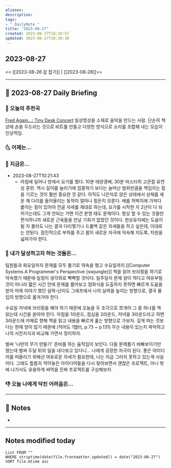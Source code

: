 ```yaml
---
aliases: 
description:
tags:
- " DailyNote "
title: "2023-08-27"
created: 2023-08-27T10:19:57
updated: 2023-08-27T10:39:30
---
```


## 2023-08-27

<< [[2023-08-26 감 잡기]] | [[2023-08-28]]>>

---

## 📅 2023-08-27 Daily Briefing

### 🎵 오늘의 추천곡

[Fred Again...: Tiny Desk Concert](https://youtu.be/4iQmPv_dTI0?feature=shared) 일상영상을 소재로 음악을 만드는 사람. 단순히 책상에 손을 두드리는 것으로 비트를 만들고 다양한 방식으로 소리를 조합해 내는 모습이 인상적임.

### 🌜 어제는...

### 🙌 지금은...

- 2023-08-27T10:21:43
	- 아침에 일어나 방에서 요가를 했다. 10분 태양경배, 30분 마스터최 고관절 유연성 훈련. 역시 길이를 늘리기에 집중하기 보다는 늘어난 범위만큼을 책임지는 힘을 기르는 것이 훨씬 중요한 것 같다. 아직도 니은자로 앉은 상태에서 상체를 세운 채 다리를 들어올리는 동작이 얼마나 힘든지 모른다. 배를 허벅지에 가져다 붙이는 힘이 있어야 전굴 자세를 제대로 하는데, 요가를 시작한 지 2년이 다 되어가는데도 그게 안되는 거면 이건 분명 태도 문제이다. 항상 할 수 있는 것들만 편식하니까 새로운 근육들을 만날 기회가 없었던 것이다. 현상유지에는 도움이 될 지 몰라도 나는 결국 다리찢기나 드롭백 같은 자세들을 하고 싶은데, 이대로는 안된다. 점진적으로 부하를 주고 몸이 새로운 자극에 익숙해 지도록, 차원을 넓혀가야 한다.

### 🚀 내가 달성하고자 하는 것들은...

팀원들과 화요일까지 문제를 모두 풀기로 약속을 했고 수요일까지 [[Computer Systems A Programmer's Perspective {swjungle}]] 책을 읽어 브리핑을 하기로 약속했기 때문에 일정이 생각외로 빡빡할 것이다. 일주일치 문제 양이 적다고 여유부릴 것이 아니라 짧은 시간 안에 문제를 풀어보고 점화식을 도출하지 못하면 빠르게 도움을 받아 어제 이야기 했던 실력-난이도 그래프에서 나의 실력을 높이는 방향으로, 결국 몰입의 방향으로 옮겨가야 한다.

수요일 저녁에 브리핑을 해야 하기 때문에 오늘을 두 조각으로 쪼개어 그 중 하나를 책 읽는데 시간을 쏟아야 한다. 아침을 1라운드, 점심을 2라운드, 저녁을 3라운드라고 하면 3라운드에 카페로 향해 책을 읽고 내용을 빠르게 훑는 방향으로 가보자. 깊게 파는 것보다는 현재 양이 많기 때문에 (적어도 1챕터, p.73 ~ p.131) 무슨 내용이 있는지 파악하고 나의 사전지식과 비교해 가면서 정리하자.

벌써 '나만의 무기 만들기' 준비를 하는 움직임이 보인다. 다들 문제풀기 바빠보이기만 했는데 벌써 두달 뒤의 일을 내다보고 있다니... 나에게 굉장한 자극이 된다. 좋은 아이디어를 떠올리기 위해선 여유로운 자세가 필요한데, 나는 지금 그러지 못하고 있는게 사실이다. 그래도 틈틈히 적어놓은 아이디어들을 다시 찾아보면서 괜찮은 프로젝트, 아니 밖에 나가서도 유용하게 써먹을 진짜 프로젝트를 구상해보자.

### 👎 오늘 나에게 닥친 어려움은...

---

## 📝 Notes

- 

---

## Notes modified today

```dataview
List FROM "" 
WHERE striptime(date(file.frontmatter.updated)) = date("2023-08-27") 
SORT file.mtime asc
```
